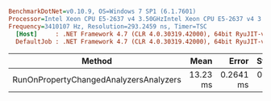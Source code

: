 ``` ini

BenchmarkDotNet=v0.10.9, OS=Windows 7 SP1 (6.1.7601)
Processor=Intel Xeon CPU E5-2637 v4 3.50GHzIntel Xeon CPU E5-2637 v4 3.50GHz, ProcessorCount=16
Frequency=3410107 Hz, Resolution=293.2459 ns, Timer=TSC
  [Host]     : .NET Framework 4.7 (CLR 4.0.30319.42000), 64bit RyuJIT-v4.7.2114.0
  DefaultJob : .NET Framework 4.7 (CLR 4.0.30319.42000), 64bit RyuJIT-v4.7.2114.0


```
 |                                 Method |     Mean |     Error |    StdDev |   Gen 0 | Allocated |
 |--------------------------------------- |---------:|----------:|----------:|--------:|----------:|
 | RunOnPropertyChangedAnalyzersAnalyzers | 13.23 ms | 0.2641 ms | 0.6276 ms | 15.6250 | 203.38 KB |
